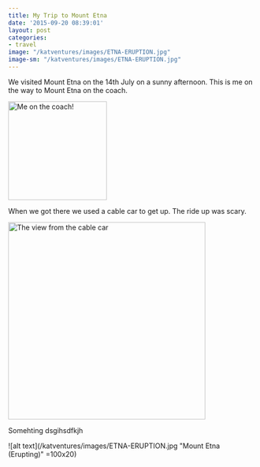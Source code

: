 ```yaml
---
title: My Trip to Mount Etna
date: '2015-09-20 08:39:01'
layout: post
categories:
- travel
image: "/katventures/images/ETNA-ERUPTION.jpg"
image-sm: "/katventures/images/ETNA-ERUPTION.jpg"
---
```


We visited Mount Etna on the 14th July on a sunny afternoon. This is me on the way to Mount Etna on the coach.

<img src="/katventures/images/kat.jpg" alt="Me on the coach!" style="width: 200px;"/>

When we got there we used a cable car to get up. The ride up was scary.


<img src="/katventures/images/etna-cable-car.jpg" alt="The view from the cable car" style="width: 400px;"/>

Somehting dsgihsdfkjh

![alt text](/katventures/images/ETNA-ERUPTION.jpg "Mount Etna (Erupting)" =100x20)
